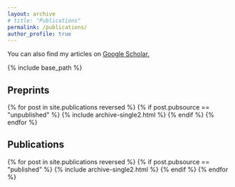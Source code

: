 ```yaml
---
layout: archive
# title: "Publications"
permalink: /publications/
author_profile: true
---
```


You can also find my articles on <u><a href="https://scholar.google.com/citations?user=U2etQ3AAAAAJ&hl=en">Google Scholar</a>.</u>

{% include base_path %}

## Preprints

{% for post in site.publications reversed %}
  {% if post.pubsource == "unpublished" %}
    {% include archive-single2.html %}
  {% endif %}
{% endfor %}

## Publications

{% for post in site.publications reversed %}
  {% if post.pubsource == "published" %}
    {% include archive-single2.html %}
  {% endif %}
{% endfor %}
